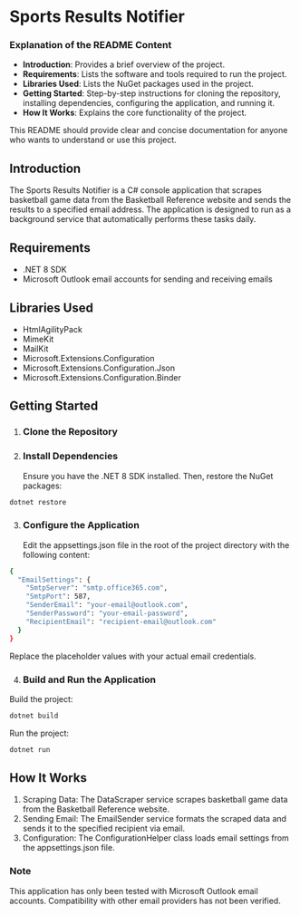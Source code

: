 ﻿# Sports Results Notifier


### Explanation of the README Content

- **Introduction**: Provides a brief overview of the project.
- **Requirements**: Lists the software and tools required to run the project.
- **Libraries Used**: Lists the NuGet packages used in the project.
- **Getting Started**: Step-by-step instructions for cloning the repository, installing dependencies, configuring the 
application, and running it.
- **How It Works**: Explains the core functionality of the project.

This README should provide clear and concise documentation for anyone who wants to understand or use this project.


## Introduction

The Sports Results Notifier is a C# console application that scrapes basketball game data from the Basketball Reference 
website and sends the results to a specified email address. The application is designed to run as a background service 
that automatically performs these tasks daily.

## Requirements

- .NET 8 SDK
- Microsoft Outlook email accounts for sending and receiving emails

## Libraries Used

- HtmlAgilityPack
- MimeKit
- MailKit
- Microsoft.Extensions.Configuration
- Microsoft.Extensions.Configuration.Json
- Microsoft.Extensions.Configuration.Binder

## Getting Started

1. ### Clone the Repository
2. ### Install Dependencies
   Ensure you have the .NET 8 SDK installed. Then, restore the NuGet packages:

```bash 
dotnet restore 
```

3. ### Configure the Application
   Edit the appsettings.json file in the root of the project directory with the following content:

```bash
{
  "EmailSettings": {
    "SmtpServer": "smtp.office365.com",
    "SmtpPort": 587,
    "SenderEmail": "your-email@outlook.com",
    "SenderPassword": "your-email-password",
    "RecipientEmail": "recipient-email@outlook.com"
  }
}
```
Replace the placeholder values with your actual email credentials.

4. ### Build and Run the Application

Build the project:

```bash
dotnet build
```

Run the project:

```bash
dotnet run
```

## How It Works

1. Scraping Data: The DataScraper service scrapes basketball game data from the Basketball Reference website.
2. Sending Email: The EmailSender service formats the scraped data and sends it to the specified recipient via email.
3. Configuration: The ConfigurationHelper class loads email settings from the appsettings.json file.

### Note
This application has only been tested with Microsoft Outlook email accounts. Compatibility with other email providers has not been verified.